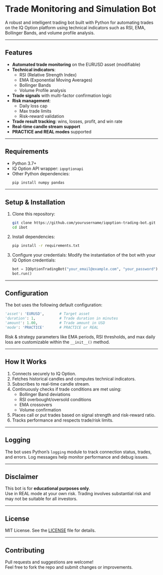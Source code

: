 # Trade Monitoring and Simulation Bot

A robust and intelligent trading bot built with Python for automating trades on the IQ Option platform using technical indicators such as RSI, EMA, Bollinger Bands, and volume profile analysis.

---

## Features

- **Automated trade monitoring** on the EURUSD asset (modifiable)
- **Technical indicators**:
    - RSI (Relative Strength Index)
    - EMA (Exponential Moving Averages)
    - Bollinger Bands
    - Volume Profile analysis
- **Trade signals** with multi-factor confirmation logic
- **Risk management**:
    - Daily loss cap
    - Max trade limits
    - Risk-reward validation
- **Trade result tracking**: wins, losses, profit, and win rate
- **Real-time candle stream support**
- **PRACTICE and REAL modes** supported

---

## Requirements

- Python 3.7+
- IQ Option API wrapper: `iqoptionapi`
- Other Python dependencies:
    ```bash
    pip install numpy pandas
    ```

---

## Setup & Installation

1. Clone this repository:
     ```bash
     git clone https://github.com/yourusername/iqoption-trading-bot.git
     cd ibot
     ```

2. Install dependencies:
     ```bash
     pip install -r requirements.txt
     ```

3. Configure your credentials:
     Modify the instantiation of the bot with your IQ Option credentials:
     ```python
     bot = IQOptionTradingBot("your_email@example.com", "your_password")
     bot.run()
     ```

---

## Configuration

The bot uses the following default configuration:
```python
'asset': 'EURUSD',       # Target asset
'duration': 1,           # Trade duration in minutes
'amount': 1.00,          # Trade amount in USD
'mode': 'PRACTICE'       # PRACTICE or REAL
```

Risk & strategy parameters like EMA periods, RSI thresholds, and max daily loss are customizable within the `__init__()` method.

---

## How It Works

1. Connects securely to IQ Option.
2. Fetches historical candles and computes technical indicators.
3. Subscribes to real-time candle stream.
4. Continuously checks if trade conditions are met using:
     - Bollinger Band deviations
     - RSI overbought/oversold conditions
     - EMA crossovers
     - Volume confirmation
5. Places call or put trades based on signal strength and risk-reward ratio.
6. Tracks performance and respects trade/risk limits.

---

## Logging

The bot uses Python’s `logging` module to track connection status, trades, and errors. Log messages help monitor performance and debug issues.

---

## Disclaimer

This bot is for **educational purposes only**.  
Use in REAL mode at your own risk. Trading involves substantial risk and may not be suitable for all investors.

---

## License

MIT License. See the [LICENSE](LICENSE) file for details.

---

## Contributing

Pull requests and suggestions are welcome!  
Feel free to fork the repo and submit changes or improvements.